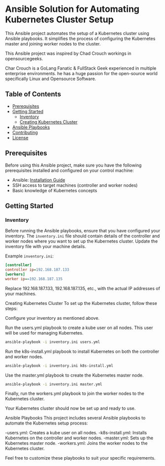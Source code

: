 
# Ansible Solution for Automating Kubernetes Cluster Setup

This Ansible project automates the setup of a Kubernetes cluster using Ansible playbooks. It simplifies the process of configuring the Kubernetes master and joining worker nodes to the cluster.

This Ansible project was inspired by Chad Crouch workings in opensourcegeeks.

Char Crouch is a GoLang Fanatic & FullStack Geek experienced in multiple enterprise environments. he has a huge passion for the open-source world specifically Linux and Opensource Software.



## Table of Contents

- [Prerequisites](#prerequisites)
- [Getting Started](#getting-started)
  - [Inventory](#inventory)
  - [Creating Kubernetes Cluster](#creating-kubernetes-cluster)
- [Ansible Playbooks](#ansible-playbooks)
- [Contributing](#contributing)
- [License](#license)

## Prerequisites

Before using this Ansible project, make sure you have the following prerequisites installed and configured on your control machine:

- Ansible: [Installation Guide](https://docs.ansible.com/ansible/latest/installation_guide/index.html)
- SSH access to target machines (controller and worker nodes)
- Basic knowledge of Kubernetes concepts

## Getting Started

### Inventory

Before running the Ansible playbooks, ensure that you have configured your inventory. The `inventory.ini` file should contain details of the controller and worker nodes where you want to set up the Kubernetes cluster. Update the inventory file with your machine details.

Example `inventory.ini`:

```ini
[controller]
controller ip=192.168.187.133 
[workers]
worker ip==192.168.187.135 
```



Replace 192.168.187.133, 192.168.187.135, etc., with the actual IP addresses of your machines.

Creating Kubernetes Cluster
To set up the Kubernetes cluster, follow these steps:

Configure your inventory as mentioned above.

Run the users.yml playbook to create a kube user on all nodes. This user will be used for managing Kubernetes.

```bash
ansible-playbook -i inventory.ini users.yml
```

Run the k8s-install.yml playbook to install Kubernetes on both the controller and worker nodes.


```bash
ansible-playbook -i inventory.ini k8s-install.yml
```

Use the master.yml playbook to create the Kubernetes master node.

```bash
ansible-playbook -i inventory.ini master.yml
```

Finally, run the workers.yml playbook to join the worker nodes to the Kubernetes cluster.


Your Kubernetes cluster should now be set up and ready to use.

Ansible Playbooks
This project includes several Ansible playbooks to automate the Kubernetes setup process:

-users.yml: Creates a kube user on all nodes.
-k8s-install.yml: Installs Kubernetes on the controller and worker nodes.
-master.yml: Sets up the Kubernetes master node.
-workers.yml: Joins the worker nodes to the Kubernetes cluster.


Feel free to customize these playbooks to suit your specific requirements.




